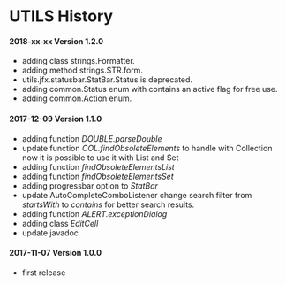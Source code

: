 # UTILS History

#### 2018-xx-xx Version 1.2.0
* adding class strings.Formatter.
* adding method strings.STR.form.
* utils.jfx.statusbar.StatBar.Status is deprecated.
* adding common.Status enum with contains an active flag for free use. 
* adding common.Action enum.

#### 2017-12-09 Version 1.1.0
* adding function *DOUBLE.parseDouble*
* update function *COL.findObsoleteElements* to handle with Collection now it is possible to use it with List and Set
* adding function *findObsoleteElementsList*   
* adding function *findObsoleteElementsSet*
* adding progressbar option to *StatBar*
* update AutoCompleteComboListener change search filter from *startsWith* to *contains* for better search results.
* adding function  *ALERT.exceptionDialog* 
* adding class *EditCell*
* update javadoc

#### 2017-11-07 Version 1.0.0
* first release


